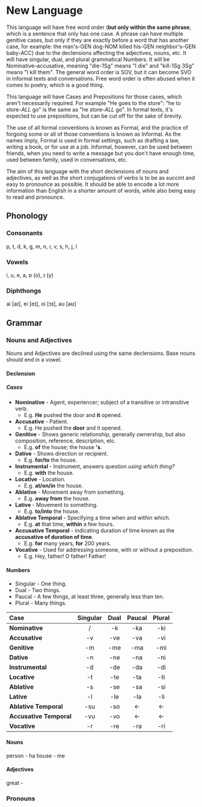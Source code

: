 # New Language
This language will have free word order (**but only within the same phrase**, which is a sentence that only has one case. A phrase can have multiple genitive cases, but only if they are exactly before a word that has another case, for example: the man's-GEN dog-NOM killed his-GEN neighbor's-GEN baby-ACC) due to the declensions affecting the adjectives, nouns, etc. It will have singular, dual, and plural grammatical Numbers. It will be Nominative–accusative, meaning "die-1Sg" means "I die" and "kill-1Sg 3Sg" means "I kill them". The general word order is SOV, but it can become SVO in informal texts and conversations. Free word order is often abused when it comes to poetry, which is a good thing.

This language will have Cases and Prepositions for those cases, which aren't necessarily required. For example "He goes to the store": "he to store-*ALL* go" is the same as "he store-*ALL* go". In formal texts, it's expected to use prepositions, but can be cut off for the sake of brevity.

The use of all formal conventions is known as Formal, and the practice of forgoing some or all of those conventions is known as Informal. As the names imply, Formal is used in formal settings, such as drafting a law, writing a book, or for use at a job. Informal, however, can be used between friends, when you need to write a message but you don't have enough time, used between family, used in conversations, etc.

The aim of this language with the short declensions of nouns and adjectives, as well as the short conjugations of verbs is to be as succint and easy to pronounce as possible. It should be able to encode a lot more information than English in a shorter amount of words, while also being easy to read and pronounce.

## Phonology
### Consonants
p, t, d, k, g, m, n, ɾ, v, s, h, j, l
### Vowels
i, u, e, a, ɒ (o), ɪ (y)
### Diphthongs
ai [aɪ], ei [eɪ], oi [ɔɪ], au [aʊ]
## Grammar
### Nouns and Adjectives
Nouns and Adjectives are declined using the same declensions. Base nouns should end in a vowel.

#### Declension
##### Cases
* **Nominative** - Agent, experiencer; subject of a transitive or intransitive verb.
    * E.g. **He** pushed the door and **it** opened.
* **Accusative** - Patient.
    * E.g. He pushed the **door** and it opened.
* **Genitive** - Shows generic relationship, generally ownership, but also composition, reference, description, etc.
    * E.g. **of** the house; the house **'s**.
* **Dative** - Shows direction or recipient.
    * E.g. **for/to** the house.
* **Instrumental** - Instrument, answers question *using which thing?*
    * E.g. **with** the house.
* **Locative** - Location.
    * E.g. **at/on/in** the house.
* **Ablative** - Movement away from something.
    * E.g. **away from** the house.
* **Lative** - Movement to something.
    * E.g. **to/into** the house.
* **Ablative Temporal** - Specifying a time when and within which.
    * E.g. **at** that time, **within** a few hours.
* **Accusative Temporal** - indicating duration of time known as the **accusative of duration of time**.
    * E.g. **for** many years, **for** 200 years.
* **Vocative** - Used for addressing someone, with or without a preposition.
    * E.g. Hey, father! O father! Father!

#### Numbers
* Singular - One thing.
* Dual - Two things.
* Paucal - A few things, at least three, generally less than ten.
* Plural - Many things.


| Case                    | Singular | Dual | Paucal | Plural |
|:----------------------- |:--------:|:----:|:------:|:------:|
| **Nominative**          |    /     |  -k  |  -ka   |  -ki   |
| **Accusative**          |    -v    | -ve  |  -va   |  -vi   |
| **Genitive**            |    -m    | -me  |  -ma   |  -mi   |
| **Dative**              |    -n    | -ne  |  -na   |  -ni   |
| **Instrumental**        |    -d    | -de  |  -da   |  -di   |
| **Locative**            |    -t    | -te  |  -ta   |  -ti   |
| **Ablative**            |    -s    | -se  |  -sa   |  -si   |
| **Lative**              |    -l    | -le  |  -la   |  -li   |
| **Ablative Temporal**   |   -su    | -so  |   <-   |   <-   |
| **Accusative Temporal** |   -vu    | -vo  |   <-   |   <-   |
| **Vocative**            |    -r    | -re  |  -ra   |  -ri   |

#### Nouns
person - ha
house - me


#### Adjectives
great - 

### Pronouns
